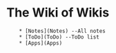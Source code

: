 # The Wiki of Wikis
        * [Notes](Notes) --All notes
        * [ToDo](ToDo) --ToDo list
        * [Apps](Apps)
